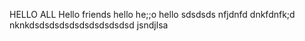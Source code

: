 HELLO ALL 
Hello friends 
hello 
he;;o hello 
sdsdsds
nfjdnfd
dnkfdnfk;d
nknkdsdsdsdsdsdsdsdsdsdsd
jsndjlsa
